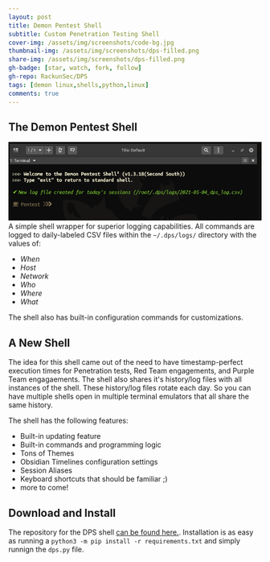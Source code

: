 ```yaml
---
layout: post
title: Demon Pentest Shell
subtitle: Custom Penetration Testing Shell
cover-img: /assets/img/screenshots/code-bg.jpg
thumbnail-img: /assets/img/screenshots/dps-filled.png
share-img: /assets/img/screenshots/dps-filled.png
gh-badge: [star, watch, fork, follow]
gh-repo: RackunSec/DPS
tags: [demon linux,shells,python,linux]
comments: true
---
```

## The Demon Pentest Shell
![Demon Pentest Shell screenshot in Demon Linux 3.4.x](/assets/img/screenshots/dps-screeny.png)
A simple shell wrapper for superior logging capabilities. All commands are logged to daily-labeled CSV files within the ```~/.dps/logs/``` directory with the values of: 
* _When_
* _Host_ 
* _Network_ 
* _Who_ 
* _Where_ 
* _What_

The shell also has built-in configuration commands for customizations. 
## A New Shell
The idea for this shell came out of the need to have timestamp-perfect execution times for Penetration tests, Red Team engagements, 
and Purple Team engagaements. The shell also shares it's history/log files with all instances of the shell. These history/log files 
rotate each day. So you can have multiple shells open in multiple terminal emulators that all share the same history. 

The shell has the following features:
* Built-in updating feature
* Built-in commands and programming logic
* Tons of Themes
* Obsidian Timelines configuration settings
* Session Aliases
* Keyboard shortcuts that should be familiar ;)
* more to come!

## Download and Install
The repository for the DPS shell [can be found here.](RackunSec/DPS). Installation is as easy as running a ```python3 -m pip install -r requirements.txt``` and simply runnign the ```dps.py``` file.
